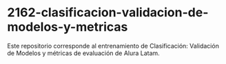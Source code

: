 # 2162-clasificacion-validacion-de-modelos-y-metricas
Este repositorio corresponde al entrenamiento de Clasificación: Validación de Modelos y métricas de evaluación de Alura Latam.
